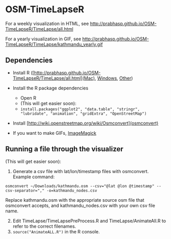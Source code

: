 OSM-TimeLapseR
==============
For a weekly visualization in HTML, see http://prabhasp.github.io/OSM-TimeLapseR/TimeLapse/all.html

For a yearly visualization in GIF, see http://prabhasp.github.io/OSM-TimeLapseR/TimeLapse/kathmandu_yearly.gif

Dependencies
---
 * Install R ([http://prabhasp.github.io/OSM-TimeLapseR/TimeLapse/all.html](Mac), [Windows](http://cran.r-project.org/bin/windows/base/), [Other](http://cran.r-project.org/bin/))
 * Install the R package dependencies
   * Open R
   * (This will get easier soon):
   * `install.packages("ggplot2", "data.table", "stringr", "lubridate", "animation", "gridExtra", "OpenStreetMap")`
   
 * Install [http://wiki.openstreetmap.org/wiki/Osmconvert](osmconvert)
 * If you want to make GIFs, [ImageMagick](http://www.imagemagick.org/)

Running a file through the visualizer
---
(This will get easier soon):
  1. Generate a csv file with lat/lon/timestamp files with osmconvert. Example command:
  ```
  osmconvert ~/Downloads/kathmandu.osm --csv="@lat @lon @timestamp" --csv-separator="," -o=kathmandu_nodes.csv
  ```
  Replace kathmandu.osm with the appropriate source osm file that osmconvert accepts, and kathmandu_nodes.csv with your own csv file name.

  2. Edit TimeLapse/TimeLapsePreProcess.R and TimeLapse/AnimateAll.R to refer to the correct filenames.
  3. `source("AnimateALL.R")` in the R console.
